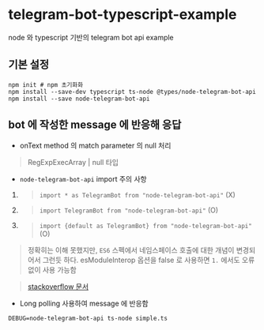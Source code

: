 # telegram-bot-typescript-example

node 와 typescript 기반의 telegram bot api example

## 기본 설정
```
npm init # npm 초기화화
npm install --save-dev typescript ts-node @types/node-telegram-bot-api
npm install --save node-telegram-bot-api
```

## bot 에 작성한 message 에 반응해 응답

- onText method 의 match parameter 의 null 처리 
> RegExpExecArray | null 타입
- `node-telegram-bot-api` import 주의 사항
1. > `import * as TelegramBot from "node-telegram-bot-api"` (X)
2. > `import TelegramBot from "node-telegram-bot-api"` (O)
3. > `import {default as TelegramBot} from "node-telegram-bot-api"` (O)

> 정확히는 이해 못했지만, `ES6` 스펙에서 네임스페이스 호출에 대한 개념이 변경되어서 그런듯 하다. esModuleInterop 옵션을 false 로 사용하면 `1.` 에서도 오류 없이 사용 가능함

> [stackoverflow 문서](https://stackoverflow.com/questions/49256040/a-namespace-style-import-cannot-be-called-or-constructed-and-will-cause-a-failu) 

- Long polling 사용하여 message 에 반응함

```
DEBUG=node-telegram-bot-api ts-node simple.ts
```